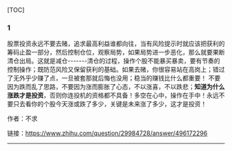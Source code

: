 [TOC]

### 1

股票投资永远不要去赌，追求最高利益谁都向往，当有风险提示时就应该把获利的筹码止盈一部分，然后控制仓位，观察局势，如果局势进一步恶化，那么就要果断清仓出局。这就是减仓-------清仓的过程，操作个股不能暴买暴卖，要有节奏的控制操作；既防范风险又保留获利的基础。如果去赌，你很容易站在高岗上；错过了无外乎少赚了点，一旦被套那就后悔也没用；稳当的赚钱比什么都重要！ 不要因为跌而乱了思路，不要因为涨而膨胀了心态，不以涨喜，不以跌悲；**知道为什么涨跌才是投资**，否则你连投机的资格都不具备！多空在心中，操作在手中！永远不要只去看你的个股今天涨或跌了多少，关键是未来涨了多少，这才是投资！

作者：不求

链接：https://www.zhihu.com/question/29984728/answer/496172296

---

